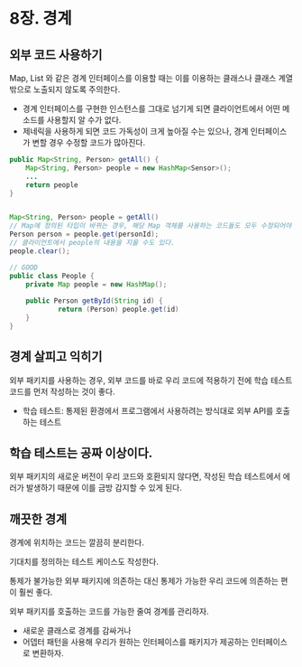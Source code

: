 # 8장. 경계
## 외부 코드 사용하기

Map, List 와 같은 경계 인터페이스를 이용할 때는 이를 이용하는 클래스나 클래스 계열 밖으로 노출되지 않도록 주의한다.

- 경계 인터페이스를 구현한 인스턴스를 그대로 넘기게 되면 클라이언트에서 어떤 메소드를 사용할지 알 수가 없다.
- 제네릭을 사용하게 되면 코드 가독성이 크게 높아질 수는 있으나, 경계 인터페이스가 변할 경우 수정할 코드가 많아진다.

```java
public Map<String, Person> getAll() {
    Map<String, Person> people = new HashMap<Sensor>();
    ...
    return people
}


Map<String, Person> people = getAll()
// Map에 정의된 타입이 바뀌는 경우, 해당 Map 객체를 사용하는 코드들도 모두 수정되어야 한다.
Person person = people.get(personId);
// 클라이언트에서 people의 내용을 지울 수도 있다.
people.clear();
```

```java
// GOOD
public class People {
    private Map people = new HashMap();
    
    public Person getById(String id) {
            return (Person) people.get(id)
    }
}
```

## 경계 살피고 익히기

외부 패키지를 사용하는 경우, 외부 코드를 바로 우리 코드에 적용하기 전에 학습 테스트 코드를 먼저 작성하는 것이 좋다.

- 학습 테스트: 통제된 환경에서 프로그램에서 사용하려는 방식대로 외부 API를 호출하는 테스트

## 학습 테스트는 공짜 이상이다.

외부 패키지의 새로운 버전이 우리 코드와 호환되지 않다면, 작성된 학습 테스트에서 에러가 발생하기 때문에 이를 금방 감지할 수 있게 된다.

## 깨끗한 경계

경계에 위치하는 코드는 깔끔히 분리한다.

기대치를 정의하는 테스트 케이스도 작성한다.

통제가 불가능한 외부 패키지에 의존하는 대신 통제가 가능한 우리 코드에 의존하는 편이 훨씬 좋다.

외부 패키지를 호출하는 코드를 가능한 줄여 경계를 관리하자.

- 새로운 클래스로 경계를 감싸거나
- 어뎁터 패턴을 사용해 우리가 원하는 인터페이스를 패키지가 제공하는 인터페이스로 변환하자.
